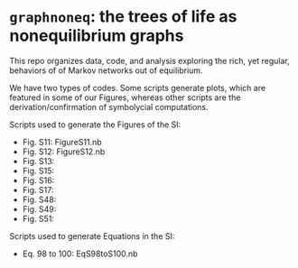 # `graphnoneq`: the trees of life as nonequilibrium graphs
This repo organizes data, code, and analysis exploring the rich, yet regular, behaviors of of Markov networks out of equilibrium.

We have two types of codes. Some scripts generate plots, which are featured in some of our Figures, whereas other scripts are the derivation/confirmation of symbolycial computations. 

Scripts used to generate the Figures of the SI:
- Fig. S11: FigureS11.nb
- Fig. S12: FigureS12.nb
- Fig. S13: 
- Fig. S15:
- Fig. S16:
- Fig. S17:
- Fig. S48:
- Fig. S49:
- Fig. S51:

Scripts used to generate Equations in the SI:
- Eq. 98 to 100: EqS98toS100.nb
